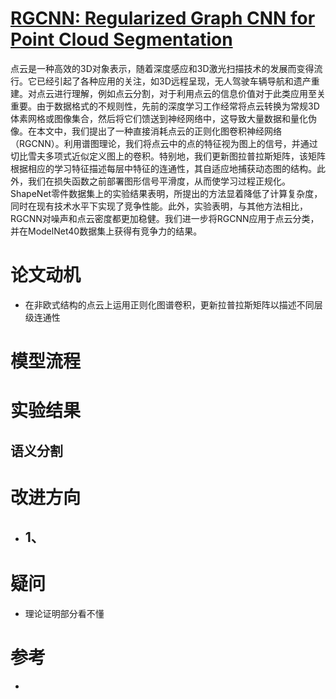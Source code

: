# [RGCNN: Regularized Graph CNN for Point Cloud Segmentation](https://arxiv.org/pdf/1806.02952.pdf)
点云是一种高效的3D对象表示，随着深度感应和3D激光扫描技术的发展而变得流行。它已经引起了各种应用的关注，如3D远程呈现，无人驾驶车辆导航和遗产重建。对点云进行理解，例如点云分割，对于利用点云的信息价值对于此类应用至关重要。由于数据格式的不规则性，先前的深度学习工作经常将点云转换为常规3D体素网格或图像集合，然后将它们馈送到神经网络中，这导致大量数据和量化伪像。在本文中，我们提出了一种直接消耗点云的正则化图卷积神经网络（RGCNN）。利用谱图理论，我们将点云中的点的特征视为图上的信号，并通过切比雪夫多项式近似定义图上的卷积。特别地，我们更新图拉普拉斯矩阵，该矩阵根据相应的学习特征描述每层中特征的连通性，其自适应地捕获动态图的结构。此外，我们在损失函数之前部署图形信号平滑度，从而使学习过程正规化。ShapeNet零件数据集上的实验结果表明，所提出的方法显着降低了计算复杂度，同时在现有技术水平下实现了竞争性能。此外，实验表明，与其他方法相比，RGCNN对噪声和点云密度都更加稳健。我们进一步将RGCNN应用于点云分类，并在ModelNet40数据集上获得有竞争力的结果。

# 论文动机
- 在非欧式结构的点云上运用正则化图谱卷积，更新拉普拉斯矩阵以描述不同层级连通性

# 模型流程


# 实验结果

## 语义分割

# 改进方向
- 1、
  - 
# 疑问
- 理论证明部分看不懂

# 参考
- 
